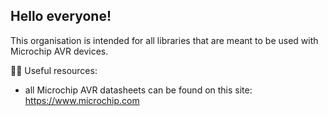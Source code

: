 ## Hello everyone!


This organisation is intended for all libraries that are meant to be used with Microchip AVR devices.

👩‍💻 Useful resources:
- all Microchip AVR datasheets can be found on this site: https://www.microchip.com
